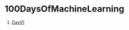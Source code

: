 # 100DaysOfMachineLearning

1. [Day01](https://github.com/nikendrashekhawat/100DaysOfML/blob/57b6c10051ded4df406fe8aa134ee0ef591aa1f2/Day01.ipynb)


